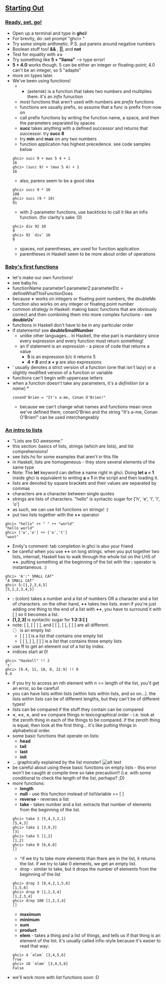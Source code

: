 ## [Starting Out](http://learnyouahaskell.com/starting-out)

### [Ready, set, go!](http://learnyouahaskell.com/starting-out#ready-set-go)
* Open up a terminal and type in **ghci**!
* For brevity, do :set prompt "ghci> "
* Try some simple arithmetic. P.S. put parens around negative numbers
* Boolean stuff too! **&&** , **||**, and **not**
* Test for equality with **==**
* Try something like **5 + "llama"** --> type error!
* **5 + 4.0** works though. 5 can be either an integer or floating-point; 4.0 can't be an integer, so 5 "adapts"
* more on types later.
* We've been using functions! 
    * * (asterisk) is a function that takes two numbers and multiplies them. it's an _infix_ funuction
    * most functions that aren't used with numbers are _prefix_ functions
    * functions are usually prefix, so assume that a func is prefix from now on
    * call prefix functions by writing the function name, a space, and then the parameters separated by spaces
    * **succ** takes anything with a defined successor and returns that successor. try **succ 8**
    * try **min** and **max** on any two numbers
    * function application has highest precedence. see code samples below
    ```
    ghci> succ 9 + max 5 4 + 1
    16
    ghci> (succ 9) + (max 5 4) + 1
    16
    ```
    * also, parens seem to be a good idea
    ```ls 
    ghci> succ 9 * 10
    100
    ghci> succ (9 * 10)
    91
    ```
    * with 2-parameter functions, use backticks to call it like an infix function. (for clarity's sake :D)
    ```
    ghci> div 92 10
    9
    ghci> 92 `div` 10
    9
    ```
    * spaces, not parentheses, are used for function application
    * parentheses in Haskell seem to be more about order of operations

### [Baby's first functions](http://learnyouahaskell.com/starting-out#babys-first-functions)
* let's make our own functions!
* see baby.hs 
* functionName parameter1 parameter2 parameterEtc = defineWhatThisFunctionDoes
* because **+** works on integers or floating point numbers, the doubleMe function also works on any integer or floating point number
* common strategy in Haskell: making basic functions that are obviously correct and then combining them into more complex functions - see **doubleUs'**
* functions in Haskell don't have to be in any particular order
* if statements! see **doubleSmallNumber**
    * unlike other languages... in Haskell, the else part is mandatory since every expression and every function must return something!
    * an if statement is an _expression_ - a piece of code that returns a value
        * **5** is an expression b/c it returns 5
        * **4 + 8** and **x + y** are also expressions
* ' usually denotes a strict version of a function (one that isn't lazy) or a slightly modified version of a function or variable
* functions can't begin with uppercase letters
* when a function doesn't take any parameters, it's a _definition_ (or a _name_)
    * 
    ```
    conanO'Brien = "It's a-me, Conan O'Brien!"
    ```
    * because we can't change what names and functions mean once we've defined them, conanO'Brien and the string "It's a-me, Conan O'Brien!" can be used interchangeably

### [An intro to lists](http://learnyouahaskell.com/starting-out#an-intro-to-lists)
* "Lists are SO awesome."
* this section: basics of lists, strings (which are lists), and list comprehensions!
* see lists.hs for some examples that aren't in this file
* in Haskell, lists are homogeneous - they store several elements of the same type
* Note: The **let** keyword can define a name right in ghci. Doing **let a = 1** inside ghci is equivalent to writing **a = 1** in the script and then loading it.
* lists are denoted by square brackets and their values are separated by commas
* characters are a character between single quotes
* strings are lists of characters. "hello" is syntactic sugar for ['h', 'e', 'l', 'l', 'o'] 
* as such, we can use list functions on strings! :)
* put two lists together with the **++** operator
```
ghci> "hello" ++ " " ++ "world"
"hello world"
ghci> ['w','o'] ++ ['o','t']
"woot"
```
* Emily's comment: tab completion in ghci is also your friend
* be careful when you use **++** on long strings. when you put together two lists, internall, Haskell has to walk through the whole list on the LHS of **++**. putting something at the beginning of the list with the **:** operator is instantaneous. :)
```
ghci> 'A':" SMALL CAT"
"A SMALL CAT"
ghci> 5:[1,2,3,4,5]
[5,1,2,3,4,5]
```
* **:** (colon) takes a number and a list of numbers OR a character and a list of characters. on the other hand, **++** takes two lists. even if you're just adding one thing to the end of a list with **++**, you have to surround it with [ ] so it becomes a list.
* **[1,2,3]** is syntactic sugar for **1:2:3:[ ]** 
* note: [ ], [ [ ] ], and [ [ ], [ ], [ ] ] are all different.
    * [ ] is an empty list
    * [ [ ] ] is a list that contains one empty list
    * [ [ ], [ ], [ ] ] is a list that contains three empty lists
* use **!!** to get an element out of a list by index. 
* indices start at 0! 
```
ghci> "Haskell" !! 2
's'
ghci> [9.4, 11, 10, 8, 22.9] !! 0
9.4
```
* if you try to access an nth element with n >= length of the list, you'll get an error, so be careful!
* you can have lists within lists (within lists within lists, and so on...). the lists within lists can be of different lengths, but they can't be of different types!
* lists can be compared if the stuff they contain can be compared
* **<**, **<=**, **>**, and **>=** compare things in lexicographical order - i.e. look at the zeroth thing in each of the things to be compared. if the zeroth thing is equal, then look at the first thing... it's like putting things in alphabetical order.
* some basic functions that operate on lists:
    * **head**
    * **tail**
    * **last**
    * **init**
* ... graphically explained by the list monster!
![alt text](http://s3.amazonaws.com/lyah/listmonster.png "a Haskell list monster")
* be careful about using these basic functions on empty lists - this error won't be caught at compile time so take precaution!! (i.e. with some conditional to check the length of the list, perhaps? ;D)
* more functions:
    * **length**
    * **null** - use this function instead of listVariable == [ ]
    * **reverse** - reverses a list
    * **take** - takes number and a list. extracts that number of elements from the beginning of the list.
    ```
    ghci> take 3 [5,4,3,2,1]
    [5,4,3]
    ghci> take 1 [3,9,3]
    [3]
    ghci> take 5 [1,2]
    [1,2]
    ghci> take 0 [6,6,6]
    []
    ```
    * ^if we try to take more elements than there are in the list, it returns the list. if we try to take 0 elements, we get an empty list.
    * drop - similar to take, but it drops the number of elements from the beginning of the list
    ```
    ghci> drop 3 [8,4,2,1,5,6]
    [1,5,6]
    ghci> drop 0 [1,2,3,4]
    [1,2,3,4]
    ghci> drop 100 [1,2,3,4]
    []
    ```
    * **maximum**
    * **minimum**
    * **sum**
    * **product**
    * **elem** - takes a thing and a list of things, and tells us if that thing is an element of the list. it's usually called infix-style because it's easier to read that way:
    ```
    ghci> 4 `elem` [3,4,5,6]
    True
    ghci> 10 `elem` [3,4,5,6]
    False
    ```
* we'll work more with list functions soon :D

